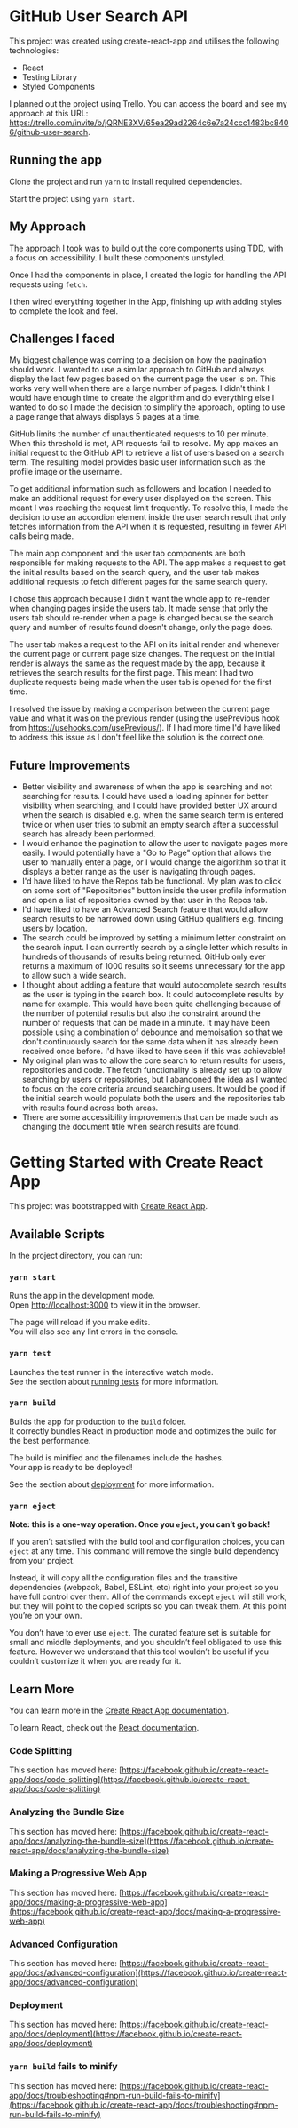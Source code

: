 # GitHub User Search API

This project was created using create-react-app and utilises the following technologies:

-   React
-   Testing Library
-   Styled Components

I planned out the project using Trello. You can access the board and see my approach at this URL: https://trello.com/invite/b/jQRNE3XV/65ea29ad2264c6e7a24ccc1483bc8406/github-user-search.

## Running the app

Clone the project and run `yarn` to install required dependencies.

Start the project using `yarn start`.

## My Approach

The approach I took was to build out the core components using TDD, with a focus on accessibility. I built these components unstyled.

Once I had the components in place, I created the logic for handling the API requests using `fetch`.

I then wired everything together in the App, finishing up with adding styles to complete the look and feel.

## Challenges I faced

My biggest challenge was coming to a decision on how the pagination should work. I wanted to use a similar approach to GitHub and always display the last few pages based on the current page the user is on. This works very well when there are a large number of pages. I didn't think I would have enough time to create the algorithm and do everything else I wanted to do so I made the decision to simplify the approach, opting to use a page range that always displays 5 pages at a time.

GitHub limits the number of unauthenticated requests to 10 per minute. When this threshold is met, API requests fail to resolve. My app makes an initial request to the GitHub API to retrieve a list of users based on a search term. The resulting model provides basic user information such as the profile image or the username.

To get additional information such as followers and location I needed to make an additional request for every user displayed on the screen. This meant I was reaching the request limit frequently. To resolve this, I made the decision to use an accordion element inside the user search result that only fetches information from the API when it is requested, resulting in fewer API calls being made.

The main app component and the user tab components are both responsible for making requests to the API. The app makes a request to get the initial results based on the search query, and the user tab makes additional requests to fetch different pages for the same search query.

I chose this approach because I didn't want the whole app to re-render when changing pages inside the users tab. It made sense that only the users tab should re-render when a page is changed because the search query and number of results found doesn't change, only the page does.

The user tab makes a request to the API on its initial render and whenever the current page or current page size changes. The request on the initial render is always the same as the request made by the app, because it retrieves the search results for the first page. This meant I had two duplicate requests being made when the user tab is opened for the first time.

I resolved the issue by making a comparison between the current page value and what it was on the previous render (using the usePrevious hook from https://usehooks.com/usePrevious/). If I had more time I'd have liked to address this issue as I don't feel like the solution is the correct one.

## Future Improvements

-   Better visibility and awareness of when the app is searching and not searching for results. I could have used a loading spinner for better visibility when searching, and I could have provided better UX around when the search is disabled e.g. when the same search term is entered twice or when user tries to submit an empty search after a successful search has already been performed.
-   I would enhance the pagination to allow the user to navigate pages more easily. I would potentially have a "Go to Page" option that allows the user to manually enter a page, or I would change the algorithm so that it displays a better range as the user is navigating through pages.
-   I'd have liked to have the Repos tab be functional. My plan was to click on some sort of "Repositories" button inside the user profile information and open a list of repositories owned by that user in the Repos tab.
-   I'd have liked to have an Advanced Search feature that would allow search results to be narrowed down using GitHub qualifiers e.g. finding users by location.
-   The search could be improved by setting a minimum letter constraint on the search input. I can currently search by a single letter which results in hundreds of thousands of results being returned. GitHub only ever returns a maximum of 1000 results so it seems unnecessary for the app to allow such a wide search.
-   I thought about adding a feature that would autocomplete search results as the user is typing in the search box. It could autocomplete results by name for example. This would have been quite challenging because of the number of potential results but also the constraint around the number of requests that can be made in a minute. It may have been possible using a combination of debounce and memoisation so that we don't continuously search for the same data when it has already been received once before. I'd have liked to have seen if this was achievable!
-   My original plan was to allow the core search to return results for users, repositories and code. The fetch functionality is already set up to allow searching by users or repositories, but I abandoned the idea as I wanted to focus on the core criteria around searching users. It would be good if the initial search would populate both the users and the repositories tab with results found across both areas.
-   There are some accessibility improvements that can be made such as changing the document title when search results are found.

# Getting Started with Create React App

This project was bootstrapped with [Create React App](https://github.com/facebook/create-react-app).

## Available Scripts

In the project directory, you can run:

### `yarn start`

Runs the app in the development mode.\
Open [http://localhost:3000](http://localhost:3000) to view it in the browser.

The page will reload if you make edits.\
You will also see any lint errors in the console.

### `yarn test`

Launches the test runner in the interactive watch mode.\
See the section about [running tests](https://facebook.github.io/create-react-app/docs/running-tests) for more information.

### `yarn build`

Builds the app for production to the `build` folder.\
It correctly bundles React in production mode and optimizes the build for the best performance.

The build is minified and the filenames include the hashes.\
Your app is ready to be deployed!

See the section about [deployment](https://facebook.github.io/create-react-app/docs/deployment) for more information.

### `yarn eject`

**Note: this is a one-way operation. Once you `eject`, you can’t go back!**

If you aren’t satisfied with the build tool and configuration choices, you can `eject` at any time. This command will remove the single build dependency from your project.

Instead, it will copy all the configuration files and the transitive dependencies (webpack, Babel, ESLint, etc) right into your project so you have full control over them. All of the commands except `eject` will still work, but they will point to the copied scripts so you can tweak them. At this point you’re on your own.

You don’t have to ever use `eject`. The curated feature set is suitable for small and middle deployments, and you shouldn’t feel obligated to use this feature. However we understand that this tool wouldn’t be useful if you couldn’t customize it when you are ready for it.

## Learn More

You can learn more in the [Create React App documentation](https://facebook.github.io/create-react-app/docs/getting-started).

To learn React, check out the [React documentation](https://reactjs.org/).

### Code Splitting

This section has moved here: [https://facebook.github.io/create-react-app/docs/code-splitting](https://facebook.github.io/create-react-app/docs/code-splitting)

### Analyzing the Bundle Size

This section has moved here: [https://facebook.github.io/create-react-app/docs/analyzing-the-bundle-size](https://facebook.github.io/create-react-app/docs/analyzing-the-bundle-size)

### Making a Progressive Web App

This section has moved here: [https://facebook.github.io/create-react-app/docs/making-a-progressive-web-app](https://facebook.github.io/create-react-app/docs/making-a-progressive-web-app)

### Advanced Configuration

This section has moved here: [https://facebook.github.io/create-react-app/docs/advanced-configuration](https://facebook.github.io/create-react-app/docs/advanced-configuration)

### Deployment

This section has moved here: [https://facebook.github.io/create-react-app/docs/deployment](https://facebook.github.io/create-react-app/docs/deployment)

### `yarn build` fails to minify

This section has moved here: [https://facebook.github.io/create-react-app/docs/troubleshooting#npm-run-build-fails-to-minify](https://facebook.github.io/create-react-app/docs/troubleshooting#npm-run-build-fails-to-minify)
